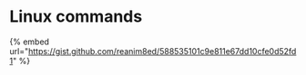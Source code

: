 # Linux commands

{% embed url="https://gist.github.com/reanim8ed/588535101c9e811e67dd10cfe0d52fd1" %}



